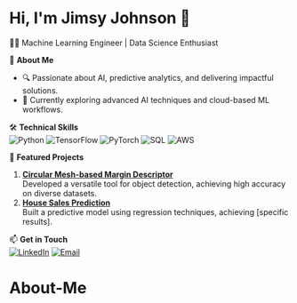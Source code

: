 # Hi, I'm Jimsy Johnson 👋
👩‍💻 Machine Learning Engineer | Data Science Enthusiast  

🚀 **About Me**  
- 🔍 Passionate about AI, predictive analytics, and delivering impactful solutions.  
- 🌱 Currently exploring advanced AI techniques and cloud-based ML workflows.  

🛠 **Technical Skills**  
![Python](https://img.shields.io/badge/-Python-3776AB?logo=python&logoColor=white)
![TensorFlow](https://img.shields.io/badge/-TensorFlow-FF6F00?logo=tensorflow&logoColor=white)
![PyTorch](https://img.shields.io/badge/-PyTorch-EE4C2C?logo=pytorch&logoColor=white)
![SQL](https://img.shields.io/badge/-SQL-4479A1?logo=mysql&logoColor=white)
![AWS](https://img.shields.io/badge/-AWS-232F3E?logo=amazon-aws&logoColor=white)

💼 **Featured Projects**  
1. [**Circular Mesh-based Margin Descriptor**](https://github.com/jimsyjohnson/project-link)  
   Developed a versatile tool for object detection, achieving high accuracy on diverse datasets.
2. [**House Sales Prediction**](https://github.com/jimsyjohnson/project-link)  
   Built a predictive model using regression techniques, achieving [specific results].  

📫 **Get in Touch**  
[![LinkedIn](https://img.shields.io/badge/-LinkedIn-0A66C2?logo=linkedin&logoColor=white)](www.linkedin.com/in/jimsy-johnson-31b1061a5)
[![Email](https://img.shields.io/badge/-Email-D14836?logo=gmail&logoColor=white)](mailto:jimsy.johnson@example.com)
# About-Me
